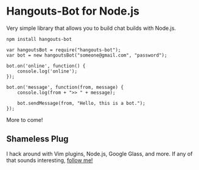 # Hangouts-Bot for Node.js

Very simple library that allows you to build chat builds with Node.js.

```
npm install hangouts-bot
```

```
var hangoutsBot = require("hangouts-bot");
var bot = new hangoutsBot("someone@gmail.com", "password");

bot.on('online', function() {
	console.log('online');
});

bot.on('message', function(from, message) {
	console.log(from + ">> " + message);

	bot.sendMessage(from, "Hello, this is a bot.");
});

```

More to come!

## Shameless Plug

I hack around with Vim plugins, Node.js, Google Glass, and more. If any of that sounds interesting, [follow me!](https://github.com/jaxbot)
